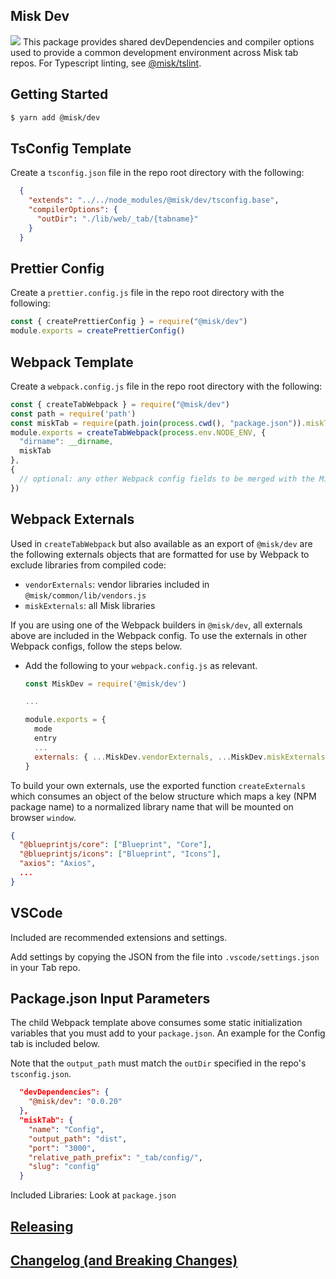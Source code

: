 ## Misk Dev

![](https://raw.githubusercontent.com/cashapp/misk/master/misk.png)
This package provides shared devDependencies and compiler options used to provide a common development environment across Misk tab repos. For Typescript linting, see [@misk/tslint](https://www.npmjs.com/package/@misk/tslint).

## Getting Started

```bash
$ yarn add @misk/dev
```

## TsConfig Template

Create a `tsconfig.json` file in the repo root directory with the following:

```JSON
  {
    "extends": "../../node_modules/@misk/dev/tsconfig.base",
    "compilerOptions": {
      "outDir": "./lib/web/_tab/{tabname}"
    }
  }
```

## Prettier Config

Create a `prettier.config.js` file in the repo root directory with the following:

```Javascript
const { createPrettierConfig } = require("@misk/dev")
module.exports = createPrettierConfig()
```

## Webpack Template

Create a `webpack.config.js` file in the repo root directory with the following:

```Javascript
const { createTabWebpack } = require("@misk/dev")
const path = require('path')
const miskTab = require(path.join(process.cwd(), "package.json")).miskTab
module.exports = createTabWebpack(process.env.NODE_ENV, {
  "dirname": __dirname,
  miskTab
},
{
  // optional: any other Webpack config fields to be merged with the Misk Tab Webpack Config
})
```

## Webpack Externals

Used in `createTabWebpack` but also available as an export of `@misk/dev` are the following externals objects that are formatted for use by Webpack to exclude libraries from compiled code:

- `vendorExternals`: vendor libraries included in `@misk/common/lib/vendors.js`
- `miskExternals`: all Misk libraries

If you are using one of the Webpack builders in `@misk/dev`, all externals above are included in the Webpack config. To use the externals in other Webpack configs, follow the steps below.

- Add the following to your `webpack.config.js` as relevant.

  ```Javascript
  const MiskDev = require('@misk/dev')

  ...

  module.exports = {
    mode
    entry
    ...
    externals: { ...MiskDev.vendorExternals, ...MiskDev.miskExternals },
  }
  ```

To build your own externals, use the exported function `createExternals` which consumes an object of the below structure which maps a key (NPM package name) to a normalized library name that will be mounted on browser `window`.

```JSON
{
  "@blueprintjs/core": ["Blueprint", "Core"],
  "@blueprintjs/icons": ["Blueprint", "Icons"],
  "axios": "Axios",
  ...
}
```

## VSCode

Included are recommended extensions and settings.

Add settings by copying the JSON from the file into `.vscode/settings.json` in your Tab repo.

## Package.json Input Parameters

The child Webpack template above consumes some static initialization variables that you must add to your `package.json`. An example for the Config tab is included below.

Note that the `output_path` must match the `outDir` specified in the repo's `tsconfig.json`.

```JSON
  "devDependencies": {
    "@misk/dev": "0.0.20"
  },
  "miskTab": {
    "name": "Config",
    "output_path": "dist",
    "port": "3000",
    "relative_path_prefix": "_tab/config/",
    "slug": "config"
  }
```

Included Libraries: Look at `package.json`

## [Releasing](https://github.com/cashapp/misk-web/blob/master/RELEASING.md)

## [Changelog (and Breaking Changes)](https://github.com/cashapp/misk-web/blob/master/CHANGELOG.md)
